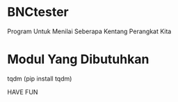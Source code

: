 # BNCtester
Program Untuk Menilai Seberapa Kentang Perangkat Kita 



# Modul Yang Dibutuhkan
tqdm (pip install tqdm)



HAVE FUN
